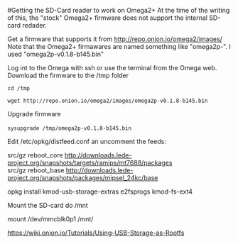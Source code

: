 #Getting the SD-Card reader to work on Omega2+
At the time of the writing of this, the "stock" Omega2+ firmware does not support the internal SD-card redader.

Get a firmware that supports it from http://repo.onion.io/omega2/images/
Note that the Omega2+ firmawares are named something like "omega2p-".
I used "omega2p-v0.1.8-b145.bin"

Log int to the Omega with ssh or use the terminal from the Omega web.
Download the firmware to the /tmp folder

` cd /tmp `

` wget http://repo.onion.io/omega2/images/omega2p-v0.1.8-b145.bin `

Upgrade firmware

` sysupgrade /tmp/omega2p-v0.1.8-b145.bin ` 

Edit /etc/opkg/distfeed.conf an uncomment the feeds:

src/gz reboot_core http://downloads.lede-project.org/snapshots/targets/ramips/mt7688/packages                                                     
src/gz reboot_base http://downloads.lede-project.org/snapshots/packages/mipsel_24kc/base 

opkg install kmod-usb-storage-extras e2fsprogs kmod-fs-ext4

Mount the SD-card do /mnt

mount /dev/mmcblk0p1 /mnt/

https://wiki.onion.io/Tutorials/Using-USB-Storage-as-Rootfs
